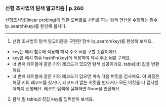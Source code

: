 ### 선형 조사법의 탐색 알고리즘 | p.260
선형조사법(linear probing)에 의한 오버플로 처리를 하는 탐색 연산을 수행하는 함수 lp_search(key)를 완성해 봅시다.

---

1. 선형 조사법의 탐색 알고리즘을 구현한 함수 lp_search(key)를 완성해 보세요.

* key는 해시 함수에 적용해 해시 주소 id를 구할 킷값이에요.
* key를 해시 함수 hashFn(key)에 적용하여 해시 주소 id를 구해요.
* id 번째 테이블에 같은 키의 레코드가 있으면 탐색 성공이에요. table[id] 값을 반환해요.
* id 번째 테이블에 같은 키의 레코드가 없으면 계속 다음 버킷을 검사해요. 이 과정은 해당 키의 레코드를 찾거나, 레코드가 없는 버킷을 만나거나 모든 버킷을 다 검사할 때까지 진행돼요. 레코드 탐색에 실패하면 None을 반환해요.

2. 탐색 될 table과 킷값 key를 입력받아 보세요.